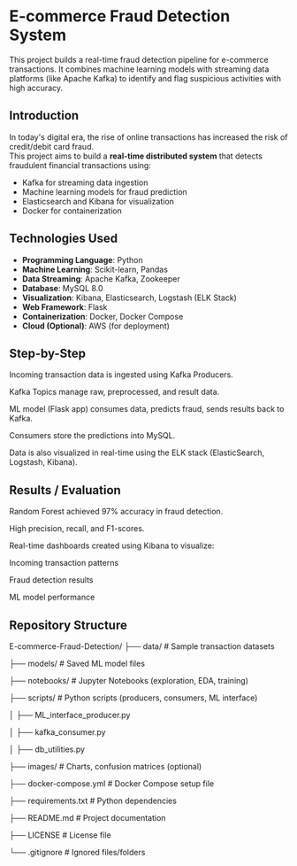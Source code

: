 # E-commerce Fraud Detection System
This project builds a real-time fraud detection pipeline for e-commerce transactions. It combines machine learning models with streaming data platforms (like Apache Kafka) to identify and flag suspicious activities with high accuracy.

## Introduction

In today's digital era, the rise of online transactions has increased the risk of credit/debit card fraud.  
This project aims to build a **real-time distributed system** that detects fraudulent financial transactions using:
- Kafka for streaming data ingestion
- Machine learning models for fraud prediction
- Elasticsearch and Kibana for visualization
- Docker for containerization

## Technologies Used
- **Programming Language**: Python
- **Machine Learning**: Scikit-learn, Pandas
- **Data Streaming**: Apache Kafka, Zookeeper
- **Database**: MySQL 8.0
- **Visualization**: Kibana, Elasticsearch, Logstash (ELK Stack)
- **Web Framework**: Flask
- **Containerization**: Docker, Docker Compose
- **Cloud (Optional)**: AWS (for deployment)

## Step-by-Step

Incoming transaction data is ingested using Kafka Producers.

Kafka Topics manage raw, preprocessed, and result data.

ML model (Flask app) consumes data, predicts fraud, sends results back to Kafka.

Consumers store the predictions into MySQL.

Data is also visualized in real-time using the ELK stack (ElasticSearch, Logstash, Kibana).

## Results / Evaluation
Random Forest achieved 97% accuracy in fraud detection.

High precision, recall, and F1-scores.

Real-time dashboards created using Kibana to visualize:

Incoming transaction patterns

Fraud detection results

ML model performance

## Repository Structure

E-commerce-Fraud-Detection/
├── data/                    # Sample transaction datasets

├── models/                  # Saved ML model files

├── notebooks/               # Jupyter Notebooks (exploration, EDA, training)

├── scripts/                 # Python scripts (producers, consumers, ML interface)

│   ├── ML_interface_producer.py

│   ├── kafka_consumer.py

│   ├── db_utilities.py

├── images/                  # Charts, confusion matrices (optional)

├── docker-compose.yml       # Docker Compose setup file

├── requirements.txt         # Python dependencies

├── README.md                 # Project documentation

├── LICENSE                   # License file

└── .gitignore                # Ignored files/folders




